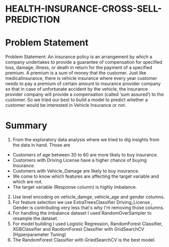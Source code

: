 # HEALTH-INSURANCE-CROSS-SELL-PREDICTION
<h2></h2>

# Problem Statement
Problem Statement: An insurance policy is an arrangement by which a company undertakes to provide a guarantee of compensation for specified loss, damage, illness, or death in return for the payment of a specified premium. A premium is a sum of money that the customer. Just like medicalinsurance, there is vehicle insurance where every year customer needs to pay a premium of certain amount to insurance provider company so that in case of unfortunate accident by the vehicle, the insurance provider company will provide a compensation (called ‘sum assured’) to the customer. So we tried our best to build a model to predict whether a customer would be interested in Vehicle Insurance or not.

# Summary
1. From the exploratory data analysis where we tried to dig insights from the
data in hand. Those are
* Customers of age between 30 to 60 are more likely to buy insurance.
* Customers with Driving License have a higher chance of buying Insurance.
* Customers with Vehicle_Damage are likely to buy insurance.
* We come to know which features are affecting the target variable and
which are not.
* The target variable (Response column) is highly imbalance.
2. Use level encoding on vehicle_damge, vehicle_age and gender columns.
3. For feature selection we use ExtraTreesClassifier Driving_License , Gender is contributing very less that's why I'm removing those columns.
4. For handling the imbalance dataset I used RandomOverSampler to resample the dataset.
5. For model building I used Logistic Regression, RandomForest Classifier, XGBClassifier and RandomForest Classifier with GridSearchCV (Hyperparameter Tuning)
6. The RandomForest Classifier with GriedSearchCV is the best model.

